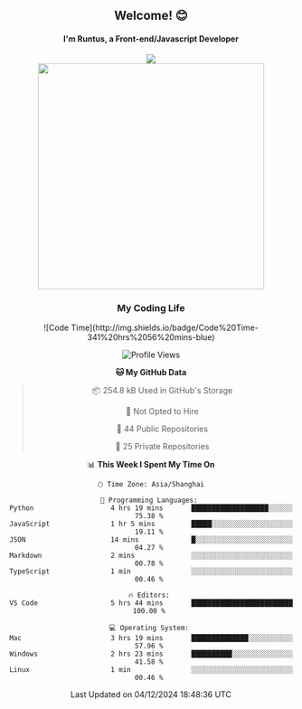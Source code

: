 

<div align="center">
    <div>    
        <h2>Welcome! 😊</h2>
        <h4> I'm Runtus, a Front-end/Javascript Developer</h4>
    </div>
    <img style="width=100%" src="https://github.com/user-attachments/assets/96bbb592-d82f-4a25-bfe7-39362c279943"> </img>
</div>


<div align="center">
<img src="https://github-readme-stats.vercel.app/api?username=Runtus&show_icons=true&theme=tokyonight" width=400 />

</div>

<div align="center">
<h3>My Coding Life</h3>
<!--START_SECTION:waka-->
![Code Time](http://img.shields.io/badge/Code%20Time-341%20hrs%2056%20mins-blue)

![Profile Views](http://img.shields.io/badge/Profile%20Views-4-blue)

**🐱 My GitHub Data** 

> 📦 254.8 kB Used in GitHub's Storage 
 > 
> 🚫 Not Opted to Hire
 > 
> 📜 44 Public Repositories 
 > 
> 🔑 25 Private Repositories 
 > 
📊 **This Week I Spent My Time On** 

```text
🕑︎ Time Zone: Asia/Shanghai

💬 Programming Languages: 
Python                   4 hrs 19 mins       ███████████████████░░░░░░   75.38 % 
JavaScript               1 hr 5 mins         █████░░░░░░░░░░░░░░░░░░░░   19.11 % 
JSON                     14 mins             █░░░░░░░░░░░░░░░░░░░░░░░░   04.27 % 
Markdown                 2 mins              ░░░░░░░░░░░░░░░░░░░░░░░░░   00.78 % 
TypeScript               1 min               ░░░░░░░░░░░░░░░░░░░░░░░░░   00.46 % 

🔥 Editors: 
VS Code                  5 hrs 44 mins       █████████████████████████   100.00 % 

💻 Operating System: 
Mac                      3 hrs 19 mins       ██████████████░░░░░░░░░░░   57.96 % 
Windows                  2 hrs 23 mins       ██████████░░░░░░░░░░░░░░░   41.58 % 
Linux                    1 min               ░░░░░░░░░░░░░░░░░░░░░░░░░   00.46 % 
```


 Last Updated on 04/12/2024 18:48:36 UTC
<!--END_SECTION:waka-->
</div>
